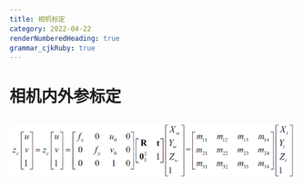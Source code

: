```yaml
---
title: 相机标定 
category: 2022-04-22
renderNumberedHeading: true
grammar_cjkRuby: true
---
```


# 相机内外参标定
![enter description here](./images/1650623415986.png)
- 